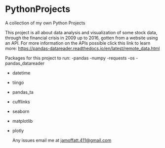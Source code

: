 # PythonProjects
A collection of my own Python Projects 

This project is all about data analysis and visualization of some stock data, through the financial crisis in 2009 up to 2016, gotten from a website using an API. For more information on the APIs possible click this link to learn more: https://pandas-datareader.readthedocs.io/en/latest/remote_data.html

Packages for this project to run:
-pandas
-numpy
-requests
-os
-pandas_datareader
- datetime
- tiingo
- pandas_ta
- cufflinks
- seaborn
- matplotlib
- plotly

  Any issues email me at jamoffatt.411@gmail.com

